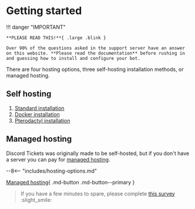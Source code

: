 # Getting started

!!! danger "IMPORTANT"

	**PLEASE READ THIS!**{ .large .blink }

	Over 90% of the questions asked in the support server have an answer on this website. **Please read the documentation** before rushing in and guessing how to install and configure your bot.

There are four hosting options, three self-hosting installation methods, or managed hosting.

## Self hosting

1. [Standard installation](/installation/standard)
2. [Docker installation](/installation/docker)
3. [Pterodactyl installation](/installation/pterodactyl)

## Managed hosting

Discord Tickets was originally made to be self-hosted, but if you don't have a server you can pay for [managed hosting](/hosting).

<!-- do not delete -->
--8<-- "includes/hosting-options.md"
<!-- /do not delete -->

[Managed hosting](/hosting){ .md-button .md-button--primary }

> If you have a few minutes to spare, please complete [this survey](https://forms.office.com/r/LE1UbheBTm) :slight_smile:
